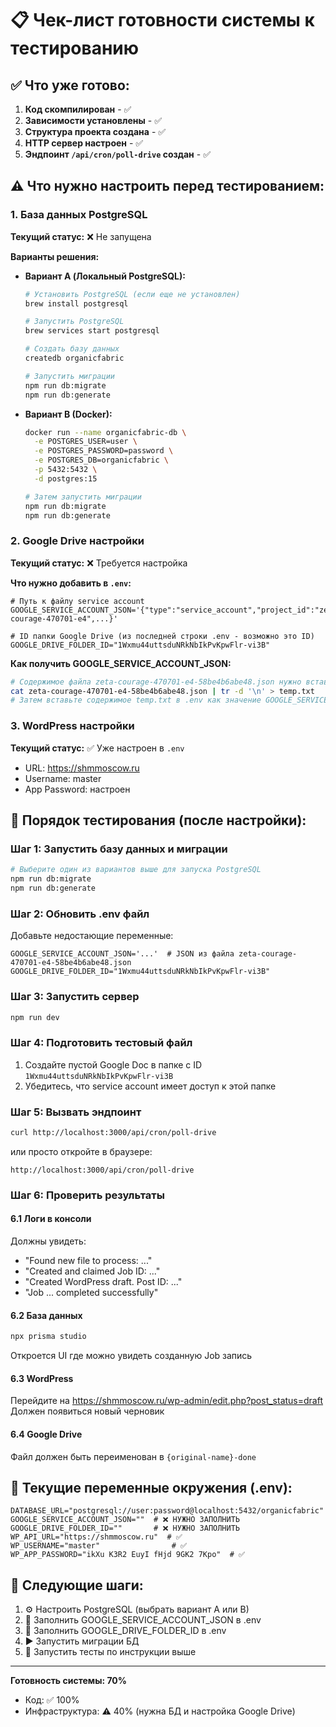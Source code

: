# 📋 Чек-лист готовности системы к тестированию

## ✅ Что уже готово:

1. **Код скомпилирован** - ✅
2. **Зависимости установлены** - ✅
3. **Структура проекта создана** - ✅
4. **HTTP сервер настроен** - ✅
5. **Эндпоинт `/api/cron/poll-drive` создан** - ✅

## ⚠️ Что нужно настроить перед тестированием:

### 1. База данных PostgreSQL
**Текущий статус:** ❌ Не запущена

**Варианты решения:**
- **Вариант A (Локальный PostgreSQL):**
  ```bash
  # Установить PostgreSQL (если еще не установлен)
  brew install postgresql
  
  # Запустить PostgreSQL
  brew services start postgresql
  
  # Создать базу данных
  createdb organicfabric
  
  # Запустить миграции
  npm run db:migrate
  npm run db:generate
  ```

- **Вариант B (Docker):**
  ```bash
  docker run --name organicfabric-db \
    -e POSTGRES_USER=user \
    -e POSTGRES_PASSWORD=password \
    -e POSTGRES_DB=organicfabric \
    -p 5432:5432 \
    -d postgres:15
  
  # Затем запустить миграции
  npm run db:migrate
  npm run db:generate
  ```

### 2. Google Drive настройки
**Текущий статус:** ❌ Требуется настройка

**Что нужно добавить в `.env`:**
```env
# Путь к файлу service account
GOOGLE_SERVICE_ACCOUNT_JSON='{"type":"service_account","project_id":"zeta-courage-470701-e4",...}'

# ID папки Google Drive (из последней строки .env - возможно это ID)
GOOGLE_DRIVE_FOLDER_ID="1Wxmu44uttsduNRkNbIkPvKpwFlr-vi3B"
```

**Как получить GOOGLE_SERVICE_ACCOUNT_JSON:**
```bash
# Содержимое файла zeta-courage-470701-e4-58be4b6abe48.json нужно вставить в .env как одну строку
cat zeta-courage-470701-e4-58be4b6abe48.json | tr -d '\n' > temp.txt
# Затем вставьте содержимое temp.txt в .env как значение GOOGLE_SERVICE_ACCOUNT_JSON
```

### 3. WordPress настройки
**Текущий статус:** ✅ Уже настроен в `.env`
- URL: https://shmmoscow.ru
- Username: master
- App Password: настроен

## 🚀 Порядок тестирования (после настройки):

### Шаг 1: Запустить базу данных и миграции
```bash
# Выберите один из вариантов выше для запуска PostgreSQL
npm run db:migrate
npm run db:generate
```

### Шаг 2: Обновить .env файл
Добавьте недостающие переменные:
```env
GOOGLE_SERVICE_ACCOUNT_JSON='...'  # JSON из файла zeta-courage-470701-e4-58be4b6abe48.json
GOOGLE_DRIVE_FOLDER_ID="1Wxmu44uttsduNRkNbIkPvKpwFlr-vi3B"
```

### Шаг 3: Запустить сервер
```bash
npm run dev
```

### Шаг 4: Подготовить тестовый файл
1. Создайте пустой Google Doc в папке с ID `1Wxmu44uttsduNRkNbIkPvKpwFlr-vi3B`
2. Убедитесь, что service account имеет доступ к этой папке

### Шаг 5: Вызвать эндпоинт
```bash
curl http://localhost:3000/api/cron/poll-drive
```
или просто откройте в браузере:
```
http://localhost:3000/api/cron/poll-drive
```

### Шаг 6: Проверить результаты

#### 6.1 Логи в консоли
Должны увидеть:
- "Found new file to process: ..."
- "Created and claimed Job ID: ..."
- "Created WordPress draft. Post ID: ..."
- "Job ... completed successfully"

#### 6.2 База данных
```bash
npx prisma studio
```
Откроется UI где можно увидеть созданную Job запись

#### 6.3 WordPress
Перейдите на https://shmmoscow.ru/wp-admin/edit.php?post_status=draft
Должен появиться новый черновик

#### 6.4 Google Drive
Файл должен быть переименован в `{original-name}-done`

## 🔧 Текущие переменные окружения (.env):

```env
DATABASE_URL="postgresql://user:password@localhost:5432/organicfabric"
GOOGLE_SERVICE_ACCOUNT_JSON=""  # ❌ НУЖНО ЗАПОЛНИТЬ
GOOGLE_DRIVE_FOLDER_ID=""       # ❌ НУЖНО ЗАПОЛНИТЬ
WP_API_URL="https://shmmoscow.ru"  # ✅
WP_USERNAME="master"                # ✅
WP_APP_PASSWORD="ikXu K3R2 EuyI fHjd 9GK2 7Kpo"  # ✅
```

## 📝 Следующие шаги:

1. ⚙️ Настроить PostgreSQL (выбрать вариант A или B)
2. 🔑 Заполнить GOOGLE_SERVICE_ACCOUNT_JSON в .env
3. 📁 Заполнить GOOGLE_DRIVE_FOLDER_ID в .env
4. ▶️ Запустить миграции БД
5. 🧪 Запустить тесты по инструкции выше

---

**Готовность системы: 70%**
- Код: ✅ 100%
- Инфраструктура: ⚠️ 40% (нужна БД и настройка Google Drive)
